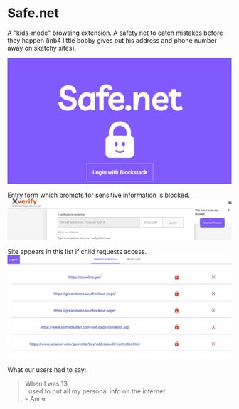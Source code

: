 # Safe.net

A "kids-mode" browsing extension. A safety net to catch mistakes before they happen (inb4 little bobby gives out his address and phone number away on sketchy sites).

![Homepage](/images/homepage.png)

Entry form which prompts for sensitive information is blocked.
![Blocked](/images/blocked.png)

Site appears in this list if child requests access.
![Sites](/images/sites.png)

What our users had to say:

> When I was 13,  
> I used to put all my personal info on the internet  
> – Anne
